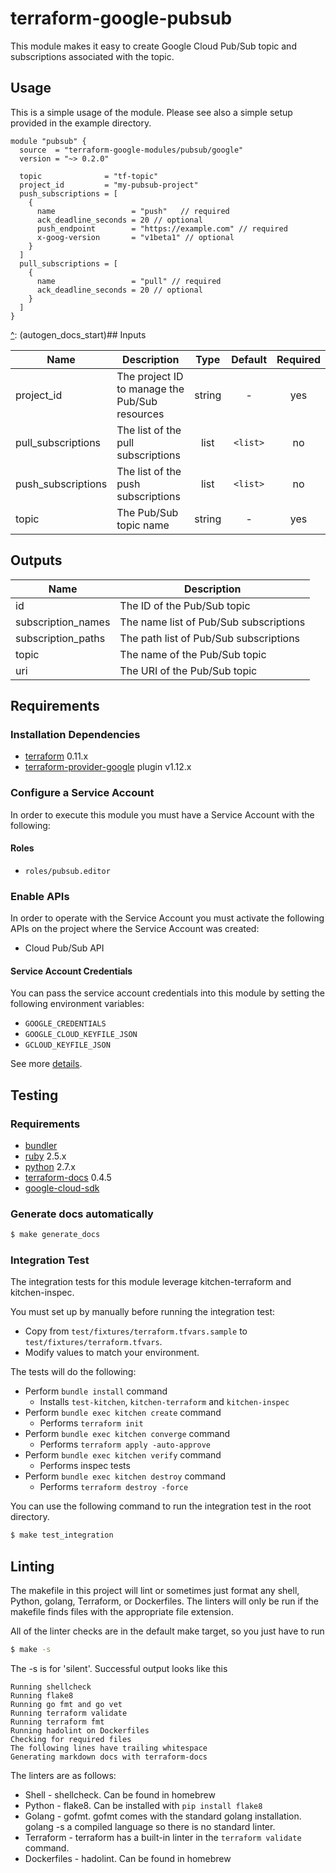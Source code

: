 # terraform-google-pubsub

This module makes it easy to create Google Cloud Pub/Sub topic and subscriptions associated with the topic.

## Usage

This is a simple usage of the module. Please see also a simple setup provided in the example directory.

```hcl
module "pubsub" {
  source  = "terraform-google-modules/pubsub/google"
  version = "~> 0.2.0"

  topic              = "tf-topic"
  project_id         = "my-pubsub-project"
  push_subscriptions = [
    {
      name                 = "push"   // required
      ack_deadline_seconds = 20 // optional
      push_endpoint        = "https://example.com" // required
      x-goog-version       = "v1beta1" // optional
    }
  ]
  pull_subscriptions = [
    {
      name                 = "pull" // required
      ack_deadline_seconds = 20 // optional
    }
  ]
}
```

[^]: (autogen_docs_start)## Inputs

| Name | Description | Type | Default | Required |
|------|-------------|:----:|:-----:|:-----:|
| project_id | The project ID to manage the Pub/Sub resources | string | - | yes |
| pull_subscriptions | The list of the pull subscriptions | list | `<list>` | no |
| push_subscriptions | The list of the push subscriptions | list | `<list>` | no |
| topic | The Pub/Sub topic name | string | - | yes |

## Outputs

| Name | Description |
|------|-------------|
| id | The ID of the Pub/Sub topic |
| subscription_names | The name list of Pub/Sub subscriptions |
| subscription_paths | The path list of Pub/Sub subscriptions |
| topic | The name of the Pub/Sub topic |
| uri | The URI of the Pub/Sub topic |


[^]: (autogen_docs_end)

## Requirements

### Installation Dependencies

- [terraform](https://www.terraform.io/downloads.html) 0.11.x
- [terraform-provider-google](https://github.com/terraform-providers/terraform-provider-google) plugin v1.12.x

### Configure a Service Account

In order to execute this module you must have a Service Account with the following:

#### Roles

- `roles/pubsub.editor`

### Enable APIs

In order to operate with the Service Account you must activate the following APIs on the project where the Service Account was created:

- Cloud Pub/Sub API

#### Service Account Credentials

You can pass the service account credentials into this module by setting the following environment variables:

* `GOOGLE_CREDENTIALS`
* `GOOGLE_CLOUD_KEYFILE_JSON`
* `GCLOUD_KEYFILE_JSON`

See more [details](https://www.terraform.io/docs/providers/google/provider_reference.html#configuration-reference).

## Testing

### Requirements

- [bundler](https://bundler.io/)
- [ruby](https://www.ruby-lang.org/) 2.5.x
- [python](https://www.python.org/getit/) 2.7.x
- [terraform-docs](https://github.com/segmentio/terraform-docs) 0.4.5
- [google-cloud-sdk](https://cloud.google.com/sdk/)

### Generate docs automatically

```sh
$ make generate_docs
```

### Integration Test

The integration tests for this module leverage kitchen-terraform and kitchen-inspec.

You must set up by manually before running the integration test:

- Copy from `test/fixtures/terraform.tfvars.sample` to `test/fixtures/terraform.tfvars`.
- Modify values to match your environment.

The tests will do the following:

- Perform `bundle install` command
  - Installs `test-kitchen`, `kitchen-terraform` and `kitchen-inspec`
- Perform `bundle exec kitchen create` command
  - Performs `terraform init`
- Perform `bundle exec kitchen converge` command
  - Performs `terraform apply -auto-approve`
- Perform `bundle exec kitchen verify` command
  - Performs inspec tests
- Perform `bundle exec kitchen destroy` command
  - Performs `terraform destroy -force`

You can use the following command to run the integration test in the root directory.

```sh
$ make test_integration
```

## Linting

The makefile in this project will lint or sometimes just format any shell, Python, golang, Terraform, or Dockerfiles. The linters will only be run if the makefile finds files with the appropriate file extension.

All of the linter checks are in the default make target, so you just have to run

```sh
$ make -s
```

The -s is for 'silent'. Successful output looks like this

```
Running shellcheck
Running flake8
Running go fmt and go vet
Running terraform validate
Running terraform fmt
Running hadolint on Dockerfiles
Checking for required files
The following lines have trailing whitespace
Generating markdown docs with terraform-docs
```

The linters
are as follows:
- Shell - shellcheck. Can be found in homebrew
- Python - flake8. Can be installed with `pip install flake8`
- Golang - gofmt. gofmt comes with the standard golang installation. golang
-s a compiled language so there is no standard linter.
- Terraform - terraform has a built-in linter in the `terraform validate` command.
- Dockerfiles - hadolint. Can be found in homebrew